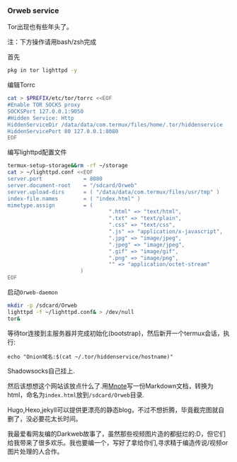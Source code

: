 ### Orweb service

Tor出现也有些年头了。

注：下方操作请用bash/zsh完成

首先

```bash
pkg in tor lighttpd -y
```

编辑Torrc

```bash
cat > $PREFIX/etc/tor/torrc <<EOF
#Enable TOR SOCKS proxy
SOCKSPort 127.0.0.1:9050
#Hidden Service: Http
HiddenServiceDir /data/data/com.termux/files/home/.tor/hiddenservice
HiddenServicePort 80 127.0.0.1:8080
EOF
```
编写lighttpd配置文件

```bash
termux-setup-storage&&rm -rf ~/storage
cat > ~/lighttpd.conf <<EOF
server.port             = 8080
server.document-root    = "/sdcard/Orweb"
server.upload-dirs      = ( "/data/data/com.termux/files/usr/tmp" )
index-file.names        = ( "index.html" )
mimetype.assign         = (
                                ".html" => "text/html",
                                ".txt" => "text/plain",
                                ".css" => "text/css",
                                ".js" => "application/x-javascript",
                                ".jpg" => "image/jpeg",
                                ".jpeg" => "image/jpeg",
                                ".gif" => "image/gif",
                                ".png" => "image/png",
                                "" => "application/octet-stream"
                       )
EOF
```


启动`Orweb-daemon`

```bash
mkdir -p /sdcard/Orweb
lighttpd -f ~/lighttpd.conf& > /dev/null
tor&
```

等待tor连接到主服务器并完成初始化(bootstrap)，然后新开一个termux会话，执行:

```
echo "Onion域名:$(cat ~/.tor/hiddenservice/hostname)"
```
Shadowsocks自己挂上.

然后该想想这个网站该放点什么了.用[Mnote](https://www.coolapk.com/apk/com.hjq.md)写一份Markdown文档，转换为html，命名为`index.html`放到`/sdcard/Orweb`目录.


Hugo,Hexo,jekyll可以提供更漂亮的静态blog，不过不想折腾，毕竟截完图就自删了，没必要花太长时间。


我最爱看网友编的Darkweb故事了，虽然那些视频图片造的都挺烂的:D，但它们给我带来了很多欢乐。我也要编一个，写好了拿给你们,寻求精于编造传说/视频or图片处理的人合作。






